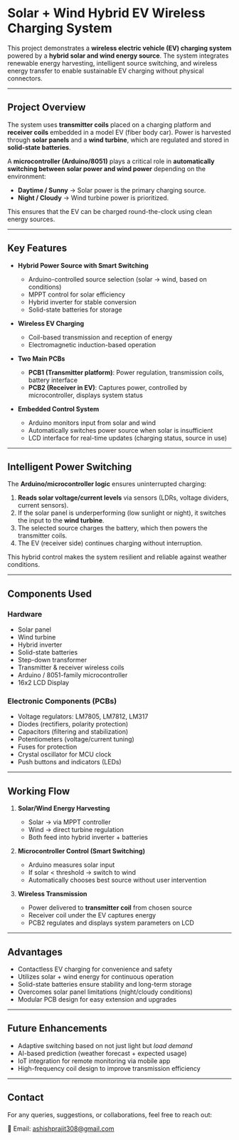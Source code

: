 # Solar + Wind Hybrid EV Wireless Charging System  

This project demonstrates a **wireless electric vehicle (EV) charging system** powered by a **hybrid solar and wind energy source**. The system integrates renewable energy harvesting, intelligent source switching, and wireless energy transfer to enable sustainable EV charging without physical connectors.  

---

## Project Overview  

The system uses **transmitter coils** placed on a charging platform and **receiver coils** embedded in a model EV (fiber body car). Power is harvested through **solar panels** and a **wind turbine**, which are regulated and stored in **solid-state batteries**.  

A **microcontroller (Arduino/8051)** plays a critical role in **automatically switching between solar power and wind power** depending on the environment:  
- **Daytime / Sunny** → Solar power is the primary charging source.  
- **Night / Cloudy** → Wind turbine power is prioritized.  

This ensures that the EV can be charged round-the-clock using clean energy sources.  

---

## Key Features  

- **Hybrid Power Source with Smart Switching**  
  - Arduino-controlled source selection (solar → wind, based on conditions)  
  - MPPT control for solar efficiency  
  - Hybrid inverter for stable conversion  
  - Solid-state batteries for storage  

- **Wireless EV Charging**  
  - Coil-based transmission and reception of energy  
  - Electromagnetic induction-based operation  

- **Two Main PCBs**  
  - **PCB1 (Transmitter platform)**: Power regulation, transmission coils, battery interface  
  - **PCB2 (Receiver in EV)**: Captures power, controlled by microcontroller, displays system status  

- **Embedded Control System**  
  - Arduino monitors input from solar and wind  
  - Automatically switches power source when solar is insufficient  
  - LCD interface for real-time updates (charging status, source in use)  

---

## Intelligent Power Switching  

The **Arduino/microcontroller logic** ensures uninterrupted charging:  
1. **Reads solar voltage/current levels** via sensors (LDRs, voltage dividers, current sensors).  
2. If the solar panel is underperforming (low sunlight or night), it switches the input to the **wind turbine**.  
3. The selected source charges the battery, which then powers the transmitter coils.  
4. The EV (receiver side) continues charging without interruption.  

This hybrid control makes the system resilient and reliable against weather conditions.  

---

## Components Used  

### Hardware  
- Solar panel  
- Wind turbine  
- Hybrid inverter  
- Solid-state batteries  
- Step-down transformer  
- Transmitter & receiver wireless coils  
- Arduino / 8051-family microcontroller  
- 16x2 LCD Display  

### Electronic Components (PCBs)  
- Voltage regulators: LM7805, LM7812, LM317  
- Diodes (rectifiers, polarity protection)  
- Capacitors (filtering and stabilization)  
- Potentiometers (voltage/current tuning)  
- Fuses for protection  
- Crystal oscillator for MCU clock  
- Push buttons and indicators (LEDs)  

---

## Working Flow  

1. **Solar/Wind Energy Harvesting**  
   - Solar → via MPPT controller  
   - Wind → direct turbine regulation  
   - Both feed into hybrid inverter + batteries  

2. **Microcontroller Control (Smart Switching)**  
   - Arduino measures solar input  
   - If solar < threshold → switch to wind  
   - Automatically chooses best source without user intervention  

3. **Wireless Transmission**  
   - Power delivered to **transmitter coil** from chosen source  
   - Receiver coil under the EV captures energy  
   - PCB2 regulates and displays system parameters on LCD  

---

## Advantages  

- Contactless EV charging for convenience and safety  
- Utilizes solar + wind energy for continuous operation  
- Solid-state batteries ensure stability and long-term storage  
- Overcomes solar panel limitations (night/cloudy conditions)  
- Modular PCB design for easy extension and upgrades  

---

## Future Enhancements  

- Adaptive switching based on not just light but *load demand*  
- AI-based prediction (weather forecast + expected usage)  
- IoT integration for remote monitoring via mobile app  
- High-frequency coil design to improve transmission efficiency  

---

## Contact  

For any queries, suggestions, or collaborations, feel free to reach out:  

📧 Email: [ashishprajit308@gmail.com](mailto:ashishprajit308@gmail.com)  
 

